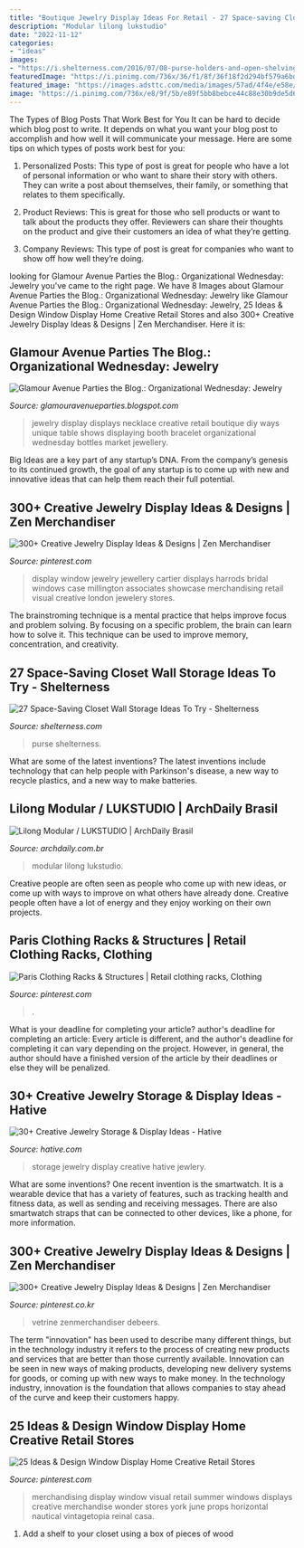 ```yaml
---
title: "Boutique Jewelry Display Ideas For Retail - 27 Space-saving Closet Wall Storage Ideas To Try"
description: "Modular lilong lukstudio"
date: "2022-11-12"
categories:
- "ideas"
images:
- "https://i.shelterness.com/2016/07/08-purse-holders-and-open-shelving-for-bags.jpg"
featuredImage: "https://i.pinimg.com/736x/36/f1/8f/36f18f2d294bf579a6bdf445a2ee3980.jpg"
featured_image: "https://images.adsttc.com/media/images/57ad/4f4e/e58e/ceaf/f600/01bd/large_jpg/Lukstudio_Modular_Lilong-04.jpg?1470975815"
image: "https://i.pinimg.com/736x/e8/9f/5b/e89f5bb8bebce44c88e30b9de5d62bd3.jpg"
---
```



The Types of Blog Posts That Work Best for You
It can be hard to decide which blog post to write.  It depends on what you want your blog post to accomplish and how well it will communicate your message. Here are some tips on which types of posts work best for you:
1. Personalized Posts: This type of post is great for people who have a lot of personal information or who want to share their story with others. They can write a post about themselves, their family, or something that relates to them specifically.

2. Product Reviews: This is great for those who sell products or want to talk about the products they offer. Reviewers can share their thoughts on the product and give their customers an idea of what they’re getting.

3. Company Reviews: This type of post is great for companies who want to show off how well they’re doing.

	

		
looking for Glamour Avenue Parties the Blog.: Organizational Wednesday: Jewelry you've came to the right page. We have 8 Images about Glamour Avenue Parties the Blog.: Organizational Wednesday: Jewelry like Glamour Avenue Parties the Blog.: Organizational Wednesday: Jewelry, 25 Ideas &amp; Design Window Display Home Creative Retail Stores and also 300+ Creative Jewelry Display Ideas &amp; Designs | Zen Merchandiser. Here it is:
		
    
## Glamour Avenue Parties The Blog.: Organizational Wednesday: Jewelry

<img loading=lazy src="http://4.bp.blogspot.com/_cXHwUdmE0VI/TUjEho21RoI/AAAAAAAAAqA/Sl-6b4t06TA/s1600/Jewelry_display.gif" onerror="this.onerror=null;this.src='https://tse1.mm.bing.net/th?id=OIP.ewCfnJdlNU9AMiYcd_qrBAHaJ4&amp;pid=15.1';" alt="Glamour Avenue Parties the Blog.: Organizational Wednesday: Jewelry">

_Source: glamouravenueparties.blogspot.com_

>jewelry display displays necklace creative retail boutique diy ways unique table shows displaying booth bracelet organizational wednesday bottles market jewellery. 

	

Big Ideas are a key part of any startup’s DNA. From the company’s genesis to its continued growth, the goal of any startup is to come up with new and innovative ideas that can help them reach their full potential.

    
## 300+ Creative Jewelry Display Ideas &amp; Designs | Zen Merchandiser

<img loading=lazy src="https://i.pinimg.com/736x/c2/00/96/c20096330cd70dcff0510af2c56e9365.jpg" onerror="this.onerror=null;this.src='https://tse4.mm.bing.net/th?id=OIP.vZS4XGG-yPVAbm5J1ChxwgHaLF&amp;pid=15.1';" alt="300+ Creative Jewelry Display Ideas &amp; Designs | Zen Merchandiser">

_Source: pinterest.com_

>display window jewelry jewellery cartier displays harrods bridal windows case millington associates showcase merchandising retail visual creative london jewelery stores. 

	

The brainstroming technique is a mental practice that helps improve focus and problem solving. By focusing on a specific problem, the brain can learn how to solve it. This technique can be used to improve memory, concentration, and creativity.

    
## 27 Space-Saving Closet Wall Storage Ideas To Try - Shelterness

<img loading=lazy src="https://i.shelterness.com/2016/07/08-purse-holders-and-open-shelving-for-bags.jpg" onerror="this.onerror=null;this.src='https://tse2.mm.bing.net/th?id=OIP.ZR01Q7rrIeF-skmp63JeZgHaLt&amp;pid=15.1';" alt="27 Space-Saving Closet Wall Storage Ideas To Try - Shelterness">

_Source: shelterness.com_

>purse shelterness. 

	

What are some of the latest inventions?
The latest inventions include technology that can help people with Parkinson's disease, a new way to recycle plastics, and a new way to make batteries.

    
## Lilong Modular / LUKSTUDIO | ArchDaily Brasil

<img loading=lazy src="https://images.adsttc.com/media/images/57ad/4f4e/e58e/ceaf/f600/01bd/large_jpg/Lukstudio_Modular_Lilong-04.jpg?1470975815" onerror="this.onerror=null;this.src='https://tse4.mm.bing.net/th?id=OIP.u5rIokcR6nGxQJgaKwiRxgHaEb&amp;pid=15.1';" alt="Lilong Modular / LUKSTUDIO | ArchDaily Brasil">

_Source: archdaily.com.br_

>modular lilong lukstudio. 

	

Creative people are often seen as people who come up with new ideas, or come up with ways to improve on what others have already done. Creative people often have a lot of energy and they enjoy working on their own projects.

    
## Paris Clothing Racks &amp; Structures | Retail Clothing Racks, Clothing

<img loading=lazy src="https://i.pinimg.com/736x/db/6a/aa/db6aaadde201f20688b81435f6446210.jpg" onerror="this.onerror=null;this.src='https://tse3.mm.bing.net/th?id=OIP.iwhmVace_1MTrfVNfgbVCAHaLH&amp;pid=15.1';" alt="Paris Clothing Racks &amp; Structures | Retail clothing racks, Clothing">

_Source: pinterest.com_

>. 

	

What is your deadline for completing your article?
author's deadline for completing an article:
Every article is different, and the author's deadline for completing it can vary depending on the project. However, in general, the author should have a finished version of the article by their deadlines or else they will be penalized.

    
## 30+ Creative Jewelry Storage &amp; Display Ideas - Hative

<img loading=lazy src="https://hative.com/wp-content/uploads/2015/01/jewelry-storage-display-ideas/20-jewelry-storage-display-ideas.jpg" onerror="this.onerror=null;this.src='https://tse3.mm.bing.net/th?id=OIP.pADGwf9yBUzMI2G-0FArTQHaJ4&amp;pid=15.1';" alt="30+ Creative Jewelry Storage &amp; Display Ideas - Hative">

_Source: hative.com_

>storage jewelry display creative hative jewlery. 

	

What are some inventions?
One recent invention is the smartwatch. It is a wearable device that has a variety of features, such as tracking health and fitness data, as well as sending and receiving messages. There are also smartwatch straps that can be connected to other devices, like a phone, for more information.

    
## 300+ Creative Jewelry Display Ideas &amp; Designs | Zen Merchandiser

<img loading=lazy src="https://i.pinimg.com/736x/36/f1/8f/36f18f2d294bf579a6bdf445a2ee3980.jpg" onerror="this.onerror=null;this.src='https://tse2.mm.bing.net/th?id=OIP.wMi1jo3GlPsPLnTaT6CFnwHaJ3&amp;pid=15.1';" alt="300+ Creative Jewelry Display Ideas &amp; Designs | Zen Merchandiser">

_Source: pinterest.co.kr_

>vetrine zenmerchandiser debeers. 

	

The term "innovation" has been used to describe many different things, but in the technology industry it refers to the process of creating new products and services that are better than those currently available. Innovation can be seen in new ways of making products, developing new delivery systems for goods, or coming up with new ways to make money. In the technology industry, innovation is the foundation that allows companies to stay ahead of the curve and keep their customers happy.

    
## 25 Ideas &amp; Design Window Display Home Creative Retail Stores

<img loading=lazy src="https://i.pinimg.com/736x/e8/9f/5b/e89f5bb8bebce44c88e30b9de5d62bd3.jpg" onerror="this.onerror=null;this.src='https://tse1.mm.bing.net/th?id=OIP.2fDxdWJM669t99J4DKYLGwHaLH&amp;pid=15.1';" alt="25 Ideas &amp; Design Window Display Home Creative Retail Stores">

_Source: pinterest.com_

>merchandising display window visual retail summer windows displays creative merchandise wonder stores york june props horizontal nautical vintagetopia reinal casa. 

	

1. Add a shelf to your closet using a box of pieces of wood 

